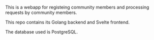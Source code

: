 This is a webapp for registeing community members and processing requests by community members.

This repo contains its Golang backend and Svelte frontend.

The database used is PostgreSQL.
